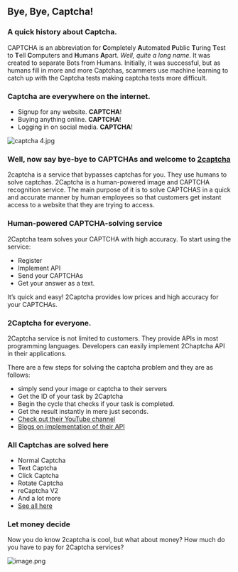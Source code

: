 ## Bye, Bye, Captcha!

### A quick history about Captcha.
CAPTCHA is an abbreviation for **C**ompletely **A**utomated **P**ublic **T**uring **T**est to **T**ell **C**omputers and **H**umans **A**part. *Well, quite a long name*. It was created to separate Bots from Humans. Initially, it was successful, but as humans fill in more and more Captchas, scammers use machine learning to catch up with the Captcha tests making captcha tests more difficult.

### Captcha are everywhere on the internet.

- Signup for any website. **CAPTCHA**!
- Buying anything online. **CAPTCHA**!
- Logging in on social media. **CAPTCHA**!

![captcha 4.jpg](https://cdn.hashnode.com/res/hashnode/image/upload/v1650630544933/7421ckrXW.jpg)

### Well, now say bye-bye to CAPTCHAs and welcome to [2captcha](https://2captcha.com/)

2captcha is a service that bypasses captchas for you. They use humans to solve captchas. 2Captcha is a human-powered image and CAPTCHA recognition service. The main purpose of it is to solve CAPTCHAS in a quick and accurate manner by human employees so that customers get instant access to a website that they are trying to access.

### Human-powered CAPTCHA-solving service

2Captcha team solves your CAPTCHA with high accuracy. 
To start using the service:
- Register
- Implement API
- Send your CAPTCHAs
- Get your answer as a text.

It’s quick and easy! 2Captcha provides low prices and high accuracy for your CAPTCHAs.

### 2Captcha for everyone.

2Captcha service is not limited to customers. They provide APIs in most programming languages.
Developers can easily implement 2Chaptcha API in their applications.

There are a few steps for solving the captcha problem and they are as follows:
- simply send your image or captcha to their servers 
- Get the ID of your task by 2Captcha 
- Begin the cycle that checks if your task is completed.
- Get the result instantly in mere just seconds.
- [Check out their YouTube channel](https://www.youtube.com/channel/UC_uHJbHt_zH89w4gKGC1sdw)
- [Blogs on implementation of their API](https://akhromieiev.com/how-to-bypass-captcha-in-nodejs-using-2captcha/)

### All Captchas are solved here
- Normal Captcha
- Text Captcha
- Click Captcha
- Rotate Captcha
- reCaptcha V2
- And a lot more
- [See all here](https://2captcha.com/)

### Let money decide

Now you do know 2captcha is cool, but what about money? How much do you have to pay for 2Captcha services?

![image.png](https://cdn.hashnode.com/res/hashnode/image/upload/v1650638241371/-8Yb0nVMy.png)

